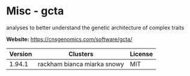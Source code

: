 # Misc - gcta

analyses to better understand the genetic architecture of complex traits



**Website:** <https://cnsgenomics.com/software/gcta/>

| Version | Clusters | License |
| ------- | -------- | ------- |
| 1.94.1 | rackham bianca miarka snowy | MIT |

